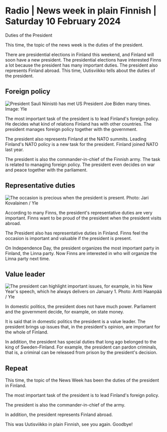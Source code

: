 # Radio \| News week in plain Finnish \| Saturday 10 February 2024

Duties of the President

This time, the topic of the news week is the duties of the president.

There are presidential elections in Finland this weekend, and Finland will soon have a new president. The presidential elections have interested Finns a lot because the president has many important duties. The president also represents Finland abroad. This time, Uutisviikko tells about the duties of the president.

## Foreign policy

![President Sauli Niinistö has met US President Joe Biden many times. Image: Yle](https://images.cdn.yle.fi/image/upload/c_crop,h_1080,w_1919,x_0,y_0/ar_1.7777777777777777,c_fill,g_faces,h_675,w_1200/dpr_1.0/q_auto:eco/f_auto/fl_lossy/v1688634029/39-113877464a677d215b54)

The most important task of the president is to lead Finland's foreign policy. He decides what kind of relations Finland has with other countries. The president manages foreign policy together with the government.

The president also represents Finland at the NATO summits. Leading Finland's NATO policy is a new task for the president. Finland joined NATO last year.

The president is also the commander-in-chief of the Finnish army. The task is related to managing foreign policy. The president even decides on war and peace together with the parliament.

## Representative duties

![The occasion is precious when the president is present. Photo: Jari Kovalainen / Yle](https://images.cdn.yle.fi/image/upload/c_crop,h_3076,w_5472,x_0,y_393/ar_1.7777777777777777,c_fill,g_faces,h_675,w_1200/dpr_1.0/q_auto:eco/f_auto/fl_lossy/v1481288683/17-70619584aab92d30e7)

According to many Finns, the president's representative duties are very important. Finns want to be proud of the president when the president visits abroad.

The President also has representative duties in Finland. Finns feel the occasion is important and valuable if the president is present.

On Independence Day, the president organizes the most important party in Finland, the Linna party. Now Finns are interested in who will organize the Linna party next time.

## Value leader

![The president can highlight important issues, for example, in his New Year's speech, which he always delivers on January 1. Photo: Antti Haanpää / Yle](https://images.cdn.yle.fi/image/upload/c_crop,h_2392,w_4252,x_0,y_219/ar_1.7777777777777777,c_fill,g_faces,h_675,w_1200/dpr_1.0/q_auto:eco/f_auto/fl_lossy/v1514554664/39-4534645a4644d9e0834)

In domestic politics, the president does not have much power. Parliament and the government decide, for example, on state money.

It is said that in domestic politics the president is a value leader. The president brings up issues that, in the president's opinion, are important for the whole of Finland.

In addition, the president has special duties that long ago belonged to the king of Sweden-Finland. For example, the president can pardon criminals, that is, a criminal can be released from prison by the president's decision.

## Repeat

This time, the topic of the News Week has been the duties of the president in Finland.

The most important task of the president is to lead Finland's foreign policy.

The president is also the commander-in-chief of the army.

In addition, the president represents Finland abroad.

This was Uutisviikko in plain Finnish, see you again. Goodbye!
